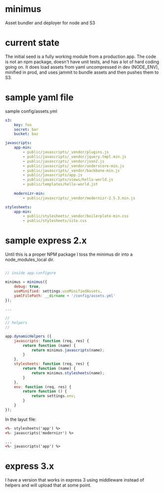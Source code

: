 minimus
=======

Asset bundler and deployer for node and S3


current state
=============
The initial seed is a fully working module from a production app.  The code is not an npm package, doesn't have unit tests, and has a lot of hard coding going on.  It does load assets from yaml uncompressed in dev (NODE_ENV), minified in prod, and uses jammit to bundle assets and then pushes them to S3.

sample yaml file
================
sample config/assets.yml

```yaml
s3:
    key: foo
    secret: bar
    bucket: baz

javascripts:
    app-min:
        - public/javascripts/_vendor/plugins.js
        - public/javascripts/_vendor/jquery.tmpl.min.js
        - public/javascripts/_vendor/json2.js
        - public/javascripts/_vendor/underscore-min.js
        - public/javascripts/_vendor/backbone-min.js
        - public/javascripts/app.js
        - public/javascripts/views/hello-world.js
        - public/templates/hello-world.jst
        
    modernizr-min:
        - public/javascripts/_vendor/modernizr-2.5.3.min.js

stylesheets:
    app-min:
        - public/stylesheets/_vendor/boilerplate-min.css
        - public/stylesheets/site.css
```

sample express 2.x
==================
Until this is a proper NPM package I toss the minimus dir into a node_modules_local dir.

```javascript

// inside app.configure

minimus = minimus({
	debug: true,
    useMinified: settings.useMinifiedAssets,
    yamlFilePath: __dirname + '/config/assets.yml'
});

...

//
// helpers
//

app.dynamicHelpers ({
    javascripts: function (req, res) {
        return function (name) {
            return minimus.javascripts(name);
        }
    },
    stylesheets: function (req, res) {
        return function (name) {
            return minimus.stylesheets(name);
        }
    },
    env: function (req, res) {
        return function () {
            return settings.env;
        }
    }
});
```

In the layut file:

```html
<%- stylesheets('app') %>
<%- javascripts('modernizr') %>

...
<%- javascripts('app') %>
```

express 3.x
===========
I have a version that works in express 3 using middleware instead of helpers and will upload that at some point.
